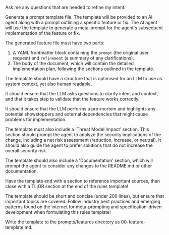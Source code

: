 Ask me any questions that are needed to refine my intent.

Generate a prompt template file.
The template will be provided to an AI agent along with a prompt outlining a specific feature or fix.
The AI agent will use the template to generate a meta-prompt for the agent's subsequent implementation of the feature or fix.

The generated feature file must have two parts:
1. A YAML frontmatter block containing the `prompt` (the original user request) and `refinement` (a summary of any clarifications).
2. The body of the document, which will contain the detailed implementation plan, following the sections outlined in the template.

The template should have a structure that is optimised for an LLM to use as system context, yet also human readable.

It should ensure that the LLM asks questions to clarify intent and context, and that it takes step to validate that the feature works correctly.

It should ensure that the LLM performs a pre-mortem and highlights any potential showstoppers and external dependencies that might cause problems for implementation.

The template must also include a 'Threat Model Impact' section. This section should prompt the agent to analyze the security implications of the change, including a net risk assessment (reduction, increase, or neutral). It should also guide the agent to prefer solutions that do not increase the overall security risk.

The template should also include a 'Documentation' section, which will prompt the agent to consider any changes to the README.md or other documentation.

Have the template end with a section to reference important sources, then close with a TL;DR section at the end of the rules template!

The template should be short and concise (under 200 lines), but ensure that important topics are covered.
Follow industry best practices and emerging patterns found on the internet for meta-prompting and specification-driven development when formulating this rules template!

Write the template to the prompts/features directory as 00-feature-template.md.